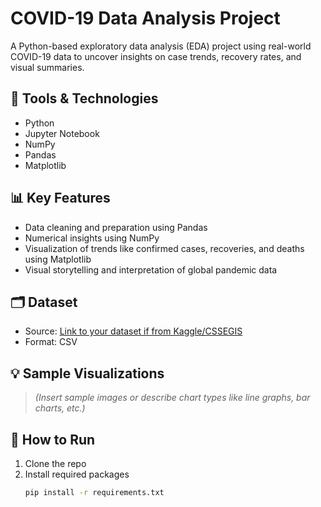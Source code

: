 # COVID-19 Data Analysis Project

A Python-based exploratory data analysis (EDA) project using real-world COVID-19 data to uncover insights on case trends, recovery rates, and visual summaries.

## 🔧 Tools & Technologies
- Python
- Jupyter Notebook
- NumPy
- Pandas
- Matplotlib

## 📊 Key Features
- Data cleaning and preparation using Pandas
- Numerical insights using NumPy
- Visualization of trends like confirmed cases, recoveries, and deaths using Matplotlib
- Visual storytelling and interpretation of global pandemic data

## 🗂️ Dataset
- Source: [Link to your dataset if from Kaggle/CSSEGIS](#)
- Format: CSV

## 💡 Sample Visualizations
> *(Insert sample images or describe chart types like line graphs, bar charts, etc.)*

## 🚀 How to Run
1. Clone the repo  
2. Install required packages  
   ```bash
   pip install -r requirements.txt
